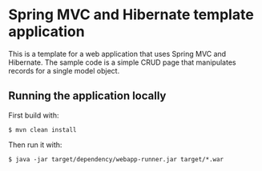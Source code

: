 # Spring MVC and Hibernate template application

This is a template for a web application that uses Spring MVC and Hibernate. The sample code is a simple CRUD page that manipulates records for a single model object.

## Running the application locally

First build with:

    $ mvn clean install

Then run it with:

    $ java -jar target/dependency/webapp-runner.jar target/*.war

